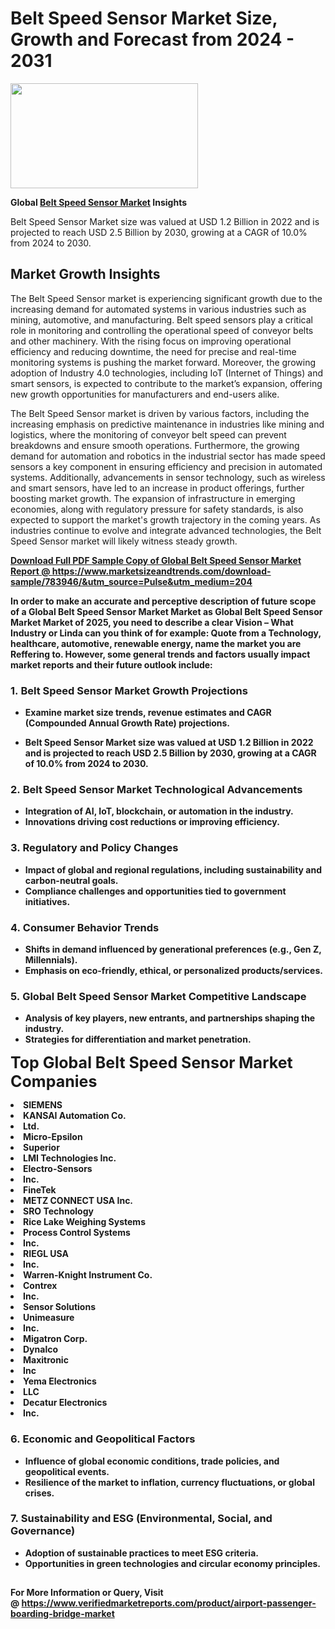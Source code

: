<H1>Belt Speed Sensor Market Size, Growth and Forecast from 2024 - 2031</H1><img class="aligncenter size-medium wp-image-584254" src="https://thirdeyenews.in/wp-content/uploads/2024/09/Global-Market-Research-300x168.jpeg" alt="" width="300" height="168" /><p><strong>Global&nbsp;<a href="https://www.marketsizeandtrends.com/download-sample/783946/&amp;utm_source=Pulse&amp;utm_medium=204">Belt Speed Sensor Market</a> Insights</strong></p><p>Belt Speed Sensor Market size was valued at USD 1.2 Billion in 2022 and is projected to reach USD 2.5 Billion by 2030, growing at a CAGR of 10.0% from 2024 to 2030.</p><p><h2>Market Growth Insights</h2> <p>The Belt Speed Sensor market is experiencing significant growth due to the increasing demand for automated systems in various industries such as mining, automotive, and manufacturing. Belt speed sensors play a critical role in monitoring and controlling the operational speed of conveyor belts and other machinery. With the rising focus on improving operational efficiency and reducing downtime, the need for precise and real-time monitoring systems is pushing the market forward. Moreover, the growing adoption of Industry 4.0 technologies, including IoT (Internet of Things) and smart sensors, is expected to contribute to the market’s expansion, offering new growth opportunities for manufacturers and end-users alike.</p> <p><strong><a href="#"></a></strong></p> <p>The Belt Speed Sensor market is driven by various factors, including the increasing emphasis on predictive maintenance in industries like mining and logistics, where the monitoring of conveyor belt speed can prevent breakdowns and ensure smooth operations. Furthermore, the growing demand for automation and robotics in the industrial sector has made speed sensors a key component in ensuring efficiency and precision in automated systems. Additionally, advancements in sensor technology, such as wireless and smart sensors, have led to an increase in product offerings, further boosting market growth. The expansion of infrastructure in emerging economies, along with regulatory pressure for safety standards, is also expected to support the market's growth trajectory in the coming years. As industries continue to evolve and integrate advanced technologies, the Belt Speed Sensor market will likely witness steady growth. <p><strong><a href="#"></p><p><span class=""><strong>Download Full PDF Sample Copy of Global Belt Speed Sensor Market Report</strong> @ <a href="https://www.marketsizeandtrends.com/download-sample/783946/&amp;utm_source=Pulse&amp;utm_medium=204" target="_blank">https://www.marketsizeandtrends.com/download-sample/783946/&amp;utm_source=Pulse&amp;utm_medium=204</a></span></p><p>In order to make an accurate and perceptive description of future scope of a Global&nbsp;Belt Speed Sensor Market Market as Global&nbsp;Belt Speed Sensor Market Market of 2025, you need to describe a clear Vision &ndash; What Industry or Linda can you think of for example: Quote from a Technology, healthcare, automotive, renewable energy, name the market you are Reffering to. However, some general trends and factors usually impact market reports and their future outlook include:</p><h3>1.&nbsp;<strong>Belt Speed Sensor Market Growth Projections</strong></h3><ul><li>Examine market size trends, revenue estimates and CAGR (Compounded Annual Growth Rate) projections.</li><li><p>Belt Speed Sensor Market size was valued at USD 1.2 Billion in 2022 and is projected to reach USD 2.5 Billion by 2030, growing at a CAGR of 10.0% from 2024 to 2030.</p></li></ul><h3>2.&nbsp;<strong>Belt Speed Sensor Market Technological Advancements</strong></h3><ul><li>Integration of AI, IoT, blockchain, or automation in the industry.</li><li>Innovations driving cost reductions or improving efficiency.</li></ul><h3>3.&nbsp;<strong>Regulatory and Policy Changes</strong></h3><ul><li>Impact of global and regional regulations, including sustainability and carbon-neutral goals.</li><li>Compliance challenges and opportunities tied to government initiatives.</li></ul><h3>4.&nbsp;<strong>Consumer Behavior Trends</strong></h3><ul><li>Shifts in demand influenced by generational preferences (e.g., Gen Z, Millennials).</li><li>Emphasis on eco-friendly, ethical, or personalized products/services.</li></ul><h3>5.&nbsp;<strong>Global Belt Speed Sensor Market Competitive Landscape</strong></h3><ul><li>Analysis of key players, new entrants, and partnerships shaping the industry.</li><li>Strategies for differentiation and market penetration.</li></ul><p data-pm-slice="1 1 []"><span style="color: inherit; font-family: inherit; font-size: 25px;">Top Global Belt Speed Sensor Market Companies</span></p><div class="" data-test-id=""><p><li>SIEMENS</li><li> KANSAI Automation Co.</li><li> Ltd.</li><li> Micro-Epsilon</li><li> Superior</li><li> LMI Technologies Inc.</li><li> Electro-Sensors</li><li> Inc.</li><li> FineTek</li><li> METZ CONNECT USA Inc.</li><li> SRO Technology</li><li> Rice Lake Weighing Systems</li><li> Process Control Systems</li><li> Inc.</li><li> RIEGL USA</li><li> Inc.</li><li> Warren-Knight Instrument Co.</li><li> Contrex</li><li> Inc.</li><li> Sensor Solutions</li><li> Unimeasure</li><li> Inc.</li><li> Migatron Corp.</li><li> Dynalco</li><li> Maxitronic</li><li> Inc</li><li> Yema Electronics</li><li> LLC</li><li> Decatur Electronics</li><li> Inc.</li></p></div><h3>6.&nbsp;<strong>Economic and Geopolitical Factors</strong></h3><ul><li>Influence of global economic conditions, trade policies, and geopolitical events.</li><li>Resilience of the market to inflation, currency fluctuations, or global crises.</li></ul><h3>7.&nbsp;<strong>Sustainability and ESG (Environmental, Social, and Governance)</strong></h3><ul><li>Adoption of sustainable practices to meet ESG criteria.</li><li>Opportunities in green technologies and circular economy principles.</li></ul><h2><strong style="font-size: 14px;">For More Information or Query, Visit @&nbsp;</strong><a style="background-color: #ffffff; font-size: 14px;" href="https://www.marketsizeandtrends.com/report/belt-speed-sensor-market/" target="_blank">https://www.verifiedmarketreports.com/product/airport-passenger-boarding-bridge-market</a></h2>
